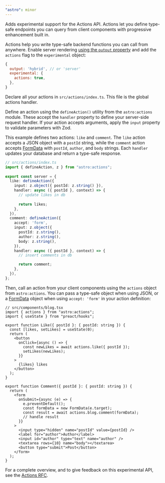```yaml
---
"astro": minor
---
```


Adds experimental support for the Actions API. Actions let you define type-safe endpoints you can query from client components with progressive enhancement built in.


Actions help you write type-safe backend functions you can call from anywhere. Enable server rendering [using the `output` property](https://docs.astro.build/en/basics/rendering-modes/#on-demand-rendered) and add the `actions` flag to the `experimental` object:
	 
```js
{
  output: 'hybrid', // or 'server'
  experimental: {
    actions: true,
  },
}
```
	 
Declare all your actions in `src/actions/index.ts`. This file is the global actions handler.
	 
Define an action using the `defineAction()` utility from the `astro:actions` module. These accept the `handler` property to define your server-side request handler. If your action accepts arguments, apply the `input` property to validate parameters with Zod.
	 
This example defines two actions: `like` and `comment`. The `like` action accepts a JSON object with a `postId` string, while the `comment` action accepts [FormData](https://developer.mozilla.org/en-US/docs/Web/API/XMLHttpRequest_API/Using_FormData_Objects) with `postId`, `author`, and `body` strings. Each `handler` updates your database and return a type-safe response.
	 
```ts
// src/actions/index.ts
import { defineAction, z } from "astro:actions";
	 
export const server = {
  like: defineAction({
    input: z.object({ postId: z.string() }),
    handler: async ({ postId }, context) => {
      // update likes in db
	 
      return likes;
    },
  }),
  comment: defineAction({
    accept: 'form',
    input: z.object({
      postId: z.string(),
      author: z.string(),
      body: z.string(),
    }),
    handler: async ({ postId }, context) => {
      // insert comments in db

      return comment;
    },
  }),
};
```
	 
Then, call an action from your client components using the `actions` object from `astro:actions`. You can pass a type-safe object when using JSON, or a [FormData](https://developer.mozilla.org/en-US/docs/Web/API/XMLHttpRequest_API/Using_FormData_Objects) object when using `accept: 'form'` in your action definition:
	 
```tsx "actions"
// src/components/blog.tsx
import { actions } from "astro:actions";
import { useState } from "preact/hooks";
	 
export function Like({ postId }: { postId: string }) {
  const [likes, setLikes] = useState(0);
  return (
    <button
      onClick={async () => {
        const newLikes = await actions.like({ postId });
        setLikes(newLikes);
      }}
    >
      {likes} likes
    </button>
  );
}
	 
export function Comment({ postId }: { postId: string }) {
  return (
    <form
      onSubmit={async (e) => {
        e.preventDefault();
        const formData = new FormData(e.target);
        const result = await actions.blog.comment(formData);
        // handle result
      }}
    >
      <input type="hidden" name="postId" value={postId} />
      <label for="author">Author</label>
      <input id="author" type="text" name="author" />
      <textarea rows={10} name="body"></textarea>
      <button type="submit">Post</button>
    </form>
  );
}
```
	 
For a complete overview, and to give feedback on this experimental API, see the [Actions RFC](https://github.com/withastro/roadmap/blob/actions/proposals/0046-actions.md).
